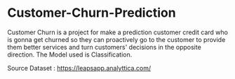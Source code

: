 # Customer-Churn-Prediction
Customer Churn is a project for make a prediction customer credit card who is gonna
get churned so they can proactively go to the customer to provide them better services
and turn customers' decisions in the opposite direction. The Model used is Classification.


Source Dataset : https://leapsapp.analyttica.com/
